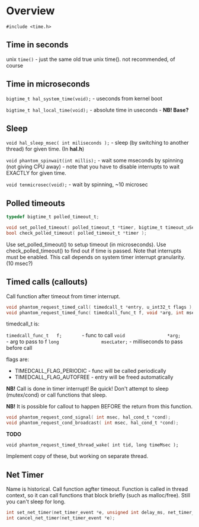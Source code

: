 # Overview #

`#include <time.h>`

## Time in seconds ##

unix `time()` - just the same old true unix time(). not recommended, of course

## Time in microseconds ##

`bigtime_t hal_system_time(void);` - useconds from kernel boot

`bigtime_t hal_local_time(void);` - absolute time in useconds - **NB! Base?**


## Sleep ##

`void hal_sleep_msec( int miliseconds );` - sleep (by switching to another thread) for given time. (In **hal.h**)

`void phantom_spinwait(int millis);` - wait some mseconds by spinning (not giving CPU away) - note that you have to disable interrupts to wait EXACTLY for given time.
 
`void tenmicrosec(void);` - wait by spinning, ~10 microsec


## Polled timeouts ##

```c
typedef bigtime_t polled_timeout_t;

void set_polled_timeout( polled_timeout_t *timer, bigtime_t timeout_uSec );
bool check_polled_timeout( polled_timeout_t *timer );
```

Use set_polled_timeout() to setup timeout (in microseconds). Use check_polled_timeout() to find out if time is passed. Note that interrupts must be enabled. This call depends on system timer interrupt granularity. (10 msec?)

## Timed calls (callouts) ##

Call function after timeout from timer interrupt.

```c
void phantom_request_timed_call( timedcall_t *entry, u_int32_t flags );
void phantom_request_timed_func( timedcall_func_t f, void *arg, int msecLater, u_int32_t flags );
```

timedcall\_t is:

`timedcall_func_t 	f;       ` - func to call
`void                *arg;     ` - arg to pass to f
`long                msecLater;` - milliseconds to pass before call

flags are:

  * TIMEDCALL\_FLAG\_PERIODIC   - func will be called periodically
  * TIMEDCALL\_FLAG\_AUTOFREE   - entry will be freed automatically

**NB!** Call is done in timer interrupt! Be quick! Don't attempt to sleep (mutex/cond) or call functions that sleep.

**NB!** It is possible for callout to happen BEFORE the return from this function.
```c
void phantom_request_cond_signal( int msec, hal_cond_t *cond);
void phantom_request_cond_broadcast( int msec, hal_cond_t *cond);
```

**TODO**

`void phantom_request_timed_thread_wake( int tid, long timeMsec );`

Implement copy of these, but working on separate thread.

## Net Timer ##

Name is historical. Call function agfter timeout. Function is called in thread context, so
it can call functions that block briefly (such as malloc/free). Still you can't sleep for long.

```c
int set_net_timer(net_timer_event *e, unsigned int delay_ms, net_timer_callback callback, void *args, int flags);
int cancel_net_timer(net_timer_event *e);
```


